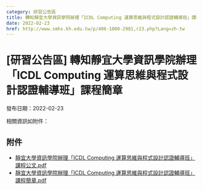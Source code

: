 ```yaml
---
category: 研習公告區
title: 轉知靜宜大學資訊學院辦理「ICDL Computing 運算思維與程式設計認證輔導班」課程簡章
date: 2022-02-23
href: http://www.smhs.kh.edu.tw/p/406-1000-2981,r23.php?Lang=zh-tw
---
```


# [研習公告區] 轉知靜宜大學資訊學院辦理「ICDL Computing 運算思維與程式設計認證輔導班」課程簡章

發布日期：2022-02-23

相關資訊如附件：

## 附件

- [靜宜大學資訊學院辦理「ICDL Computing 運算思維與程式設計認證輔導班」課程公文.pdf](https://www.smhs.kh.edu.tw/var/file/0/1000/attach/71/pta_2716_5493225_77529.pdf)
- [靜宜大學資訊學院辦理「ICDL Computing 運算思維與程式設計認證輔導班」課程簡章.pdf](https://www.smhs.kh.edu.tw/var/file/0/1000/attach/71/pta_2717_4634411_77530.pdf)
